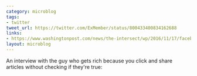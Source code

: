 ```yaml
---
category: microblog
tags:
- twitter
tweet_url: https://twitter.com/ExMember/status/800433400834162688
links:
- https://www.washingtonpost.com/news/the-intersect/wp/2016/11/17/facebook-fake-news-writer-i-think-donald-trump-is-in-the-white-house-because-of-me/
layout: microblog
---
```

An interview with the guy who gets rich because you click and share articles without checking if they're true:
